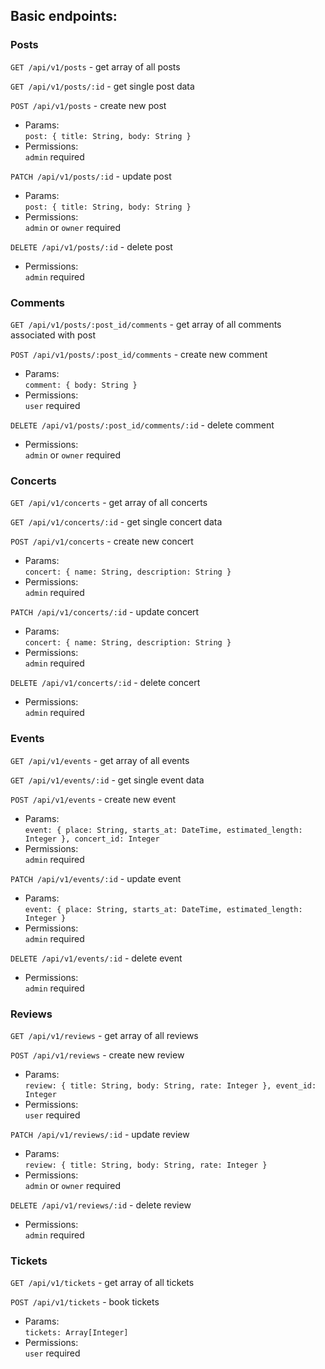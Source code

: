 ## Basic endpoints:

### Posts

`GET /api/v1/posts` - get array of all posts

`GET /api/v1/posts/:id` - get single post data

`POST /api/v1/posts` - create new post

- Params:<br>`post: { title: String, body: String }`
- Permissions:<br>
  `admin` required

`PATCH /api/v1/posts/:id` - update post

- Params:<br>`post: { title: String, body: String }`
- Permissions:<br>
  `admin` or `owner` required

`DELETE /api/v1/posts/:id` - delete post

- Permissions:<br>
  `admin` required

### Comments

`GET /api/v1/posts/:post_id/comments` - get array of all comments associated with post

`POST /api/v1/posts/:post_id/comments` - create new comment

- Params:<br>`comment: { body: String }`
- Permissions:<br>
  `user` required

`DELETE /api/v1/posts/:post_id/comments/:id` - delete comment

- Permissions:<br>
  `admin` or `owner` required

### Concerts

`GET /api/v1/concerts` - get array of all concerts

`GET /api/v1/concerts/:id` - get single concert data

`POST /api/v1/concerts` - create new concert

- Params:<br>`concert: { name: String, description: String }`
- Permissions:<br>
  `admin` required

`PATCH /api/v1/concerts/:id` - update concert

- Params:<br>`concert: { name: String, description: String }`
- Permissions:<br>
  `admin` required

`DELETE /api/v1/concerts/:id` - delete concert

- Permissions:<br>
  `admin` required

### Events

`GET /api/v1/events` - get array of all events

`GET /api/v1/events/:id` - get single event data

`POST /api/v1/events` - create new event

- Params:<br>`event: { place: String, starts_at: DateTime, estimated_length: Integer }, concert_id: Integer`
- Permissions:<br>
  `admin` required

`PATCH /api/v1/events/:id` - update event

- Params:<br>`event: { place: String, starts_at: DateTime, estimated_length: Integer }`
- Permissions:<br>
  `admin` required

`DELETE /api/v1/events/:id` - delete event

- Permissions:<br>
  `admin` required

### Reviews

`GET /api/v1/reviews` - get array of all reviews

`POST /api/v1/reviews` - create new review

- Params:<br>`review: { title: String, body: String, rate: Integer }, event_id: Integer`
- Permissions:<br>
  `user` required

`PATCH /api/v1/reviews/:id` - update review

- Params:<br>`review: { title: String, body: String, rate: Integer }`
- Permissions:<br>
  `admin` or `owner` required

`DELETE /api/v1/reviews/:id` - delete review

- Permissions:<br>
  `admin` required

### Tickets

`GET /api/v1/tickets` - get array of all tickets

`POST /api/v1/tickets` - book tickets

- Params:<br>`tickets: Array[Integer]`
- Permissions:<br>
  `user` required
